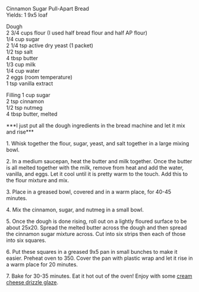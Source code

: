 
Cinnamon Sugar Pull-Apart Bread  
Yields: 1 9x5 loaf  
  
Dough  
2 3/4 cups flour (I used half bread flour and half AP flour)  
1/4 cup sugar  
2 1/4 tsp active dry yeast (1 packet)  
1/2 tsp salt  
4 tbsp butter  
1/3 cup milk  
1/4 cup water  
2 eggs (room temperature)  
1 tsp vanilla extract  
  
Filling 
1 cup sugar  
2 tsp cinnamon  
1/2 tsp nutmeg  
4 tbsp butter, melted  
  
    
\*\*\*I just put all the dough ingredients in the bread machine and let it mix and rise\*\*\*  
    
1\. Whisk together the flour, sugar, yeast, and salt together in a large mixing bowl.   
    
2\. In a medium saucepan, heat the butter and milk together. Once the butter is all melted together with the milk, remove from heat and add the water, vanilla, and eggs. Let it cool until it is pretty warm to the touch. Add this to the flour mixture and mix.   
    
3\. Place in a greased bowl, covered and in a warm place, for 40-45 minutes.   
    
4\. Mix the cinnamon, sugar, and nutmeg in a small bowl.   
    
5\. Once the dough is done rising, roll out on a lightly floured surface to be about 25x20. Spread the melted butter across the dough and then spread the cinnamon sugar mixture across. Cut into six strips then each of those into six squares.   
    
6\. Put these squares in a greased 9x5 pan in small bunches to make it easier. Preheat oven to 350. Cover the pan with plastic wrap and let it rise in a warm place for 20 minutes.   
    
7\. Bake for 30-35 minutes. Eat it hot out of the oven! Enjoy with some [cream cheese drizzle glaze](/2013/04/auntie-annes-copycat.html).   
    